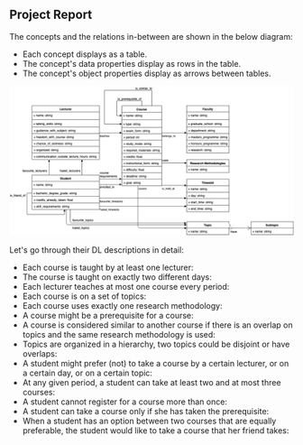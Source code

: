 ## Project Report

The concepts and the relations in-between are shown in the below diagram:

* Each concept displays as a table.
* The concept's data properties display as rows in the table.
* The concept's object properties display as arrows between tables.

![class-diagram](../diagram/class_diagram.png)


Let's go through their DL descriptions in detail:
* Each course is taught by at least one lecturer:
* The course is taught on exactly two different days:
* Each lecturer teaches at most one course every period:
* Each course is on a set of topics:
* Each course uses exactly one research methodology:
* A course might be a prerequisite for a course:
* A course is considered similar to another course if there is an overlap on topics and the same research methodology is used:
* Topics are organized in a hierarchy, two topics could be disjoint or have overlaps:
* A student might prefer (not) to take a course by a certain lecturer, or on a certain day, or on a certain topic:
* At any given period, a student can take at least two and at most three courses:
* A student cannot register for a course more than once:
* A student can take a course only if she has taken the prerequisite:
*  When a student has an option between two courses that are equally preferable, the student would like to take a course that her friend takes:
  

